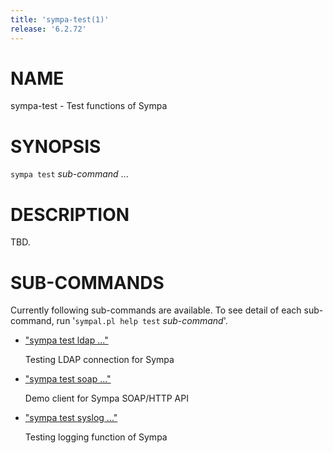 ```yaml
---
title: 'sympa-test(1)'
release: '6.2.72'
---
```


# NAME

sympa-test - Test functions of Sympa

# SYNOPSIS

`sympa test` _sub-command_ ...

# DESCRIPTION

TBD.

# SUB-COMMANDS

Currently following sub-commands are available.
To see detail of each sub-command, run '`sympal.pl help test` _sub-command_'.

- ["sympa test ldap ..."](./sympa-test-ldap.1.md)

    Testing LDAP connection for Sympa

- ["sympa test soap ..."](./sympa-test-soap.1.md)

    Demo client for Sympa SOAP/HTTP API

- ["sympa test syslog ..."](./sympa-test-syslog.1.md)

    Testing logging function of Sympa
